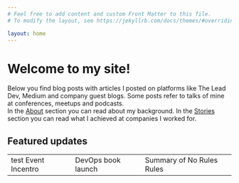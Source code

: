 ```yaml
---
# Feel free to add content and custom Front Matter to this file.
# To modify the layout, see https://jekyllrb.com/docs/themes/#overriding-theme-defaults

layout: home
---
```


<h1>Welcome to my site!</h1>

Below you find blog posts with articles I posted on platforms like The Lead Dev, Medium and company guest blogs. Some posts refer to talks of mine at conferences, meetups and podcasts.<br/>
In the [About](about.markdown) section you can read about my background. In the [Stories](references.markdown) section you can read what I achieved at companies I worked for.<br/>

<h2>Featured updates</h2>
<table>
  <tr>
    <td>test Event Incentro</td>
    <td>DevOps book launch</td>
    <td>Summary of No Rules Rules</td>
  </tr>
</table>
  
